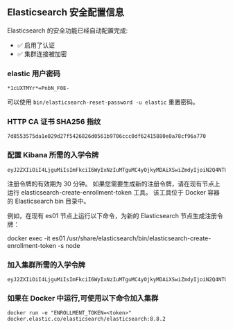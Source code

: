 ## Elasticsearch 安全配置信息

Elasticsearch 的安全功能已经自动配置完成:

- ✅ 启用了认证
- ✅ 集群连接被加密

### elastic 用户密码

`*1cUXTMYr*=PnbN_F0E-`

可以使用 `bin/elasticsearch-reset-password -u elastic` 重置密码。

### HTTP CA 证书 SHA256 指纹

`7d8553575da1e029d27f5426826d0561b9706ccc0df62415880e0a78cf96a770`

### 配置 Kibana 所需的入学令牌

```
eyJ2ZXIiOiI4LjguMiIsImFkciI6WyIxNzIuMTguMC4yOjkyMDAiXSwiZmdyIjoiN2Q4NTUzNTc1ZGExZTAyOWQyN2Y1NDI2ODI2ZDA1NjFiOTcwNmNjYzBkZjYyNDE1ODgwZTBhNzhjZjk2YTc3MCIsImtleSI6Im94V3hpNGtCS0dOa0FPTkRyWFN6OjRDaUUzMU1LUTlDd19VVDhRSjk1SHcifQ==
```

注册令牌的有效期为 30 分钟。 如果您需要生成新的注册令牌，请在现有节点上运行 elasticsearch-create-enrollment-token 工具。 该工具位于 Docker 容器的 Elasticsearch bin 目录中。

例如，在现有 es01 节点上运行以下命令，为新的 Elasticsearch 节点生成注册令牌：

docker exec -it es01 /usr/share/elasticsearch/bin/elasticsearch-create-enrollment-token -s node

### 加入集群所需的入学令牌

```
eyJ2ZXIiOiI4LjguMiIsImFkciI6WyIxNzIuMTguMC4yOjkyMDAiXSwiZmdyIjoiN2Q4NTUzNTc1ZGExZTAyOWQyN2Y1NDI2ODI2ZDA1NjFiOTcwNmNjYzBkZjYyNDE1ODgwZTBhNzhjZjk2YTc3MCIsImtleSI6InBCV3hpNGtCS0dOa0FPTkRyWFN6OjNOdjR2LUxZUm11WGhvM1JZWGhFYXcifQ==
```

### 如果在 Docker 中运行,可使用以下命令加入集群

```
docker run -e "ENROLLMENT_TOKEN=<token>" docker.elastic.co/elasticsearch/elasticsearch:8.8.2
```
